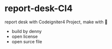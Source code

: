 # report-desk-CI4
report desk with Codeigniter4 Project, make with 💌

- build by denny
- open license
- open surce file
